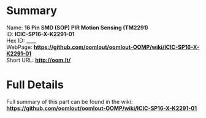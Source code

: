 
Summary
=================
  
Name: __16 Pin SMD (SOP) PIR Motion Sensing (TM2291)__    
ID: __ICIC-SP16-X-K2291-01__   
Hex ID: ____   
WebPage: __https://github.com/oomlout/oomlout-OOMP/wiki/ICIC-SP16-X-K2291-01__   
Short URL: __http://oom.lt/__   

Full Details
==========================
Full summary of this part can be found in the wiki:   
__https://github.com/oomlout/oomlout-OOMP/wiki/ICIC-SP16-X-K2291-01__    

